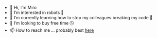 - 👋 Hi, I’m Miro
- 👀 I’m interested in robots 🤖
- 🌱 I’m currently learning how to stop my colleagues breaking my code :wrench:
- :currency_exchange: I’m looking to buy free time :clock4:
- 📫 How to reach me ... probably best [here](https://www.linkedin.com/in/msoska/)

<!---
My-ro/My-ro is a ✨ special ✨ repository because its `README.md` (this file) appears on your GitHub profile.
You can click the Preview link to take a look at your changes.
--->

